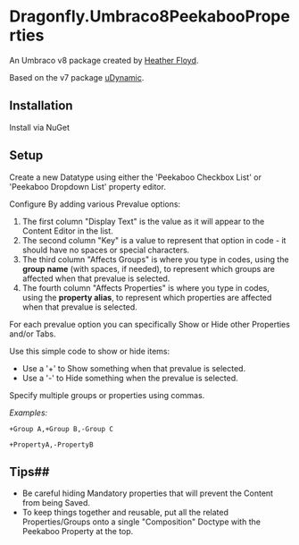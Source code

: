 # Dragonfly.Umbraco8PeekabooProperties #

An Umbraco v8 package created by [Heather Floyd](https://www.HeatherFloyd.com).

Based on the v7 package [uDynamic](https://our.umbraco.com/packages/backoffice-extensions/udynamic).

## Installation ##

Install via NuGet

## Setup ##

Create a new Datatype using either the 'Peekaboo Checkbox List' or 'Peekaboo Dropdown List' property editor.

Configure By adding various Prevalue options: 

1. The first column "Display Text" is the value as it will appear to the Content Editor in the list. 
1. The second column "Key" is a value to represent that option in code - it should have no spaces or special characters.
1. The third column "Affects Groups" is where you type in codes, using the **group name** (with spaces, if needed), to represent which groups are affected when that prevalue is selected.
1. The fourth column "Affects Properties" is where you type in codes, using the **property alias**, to represent which properties are affected when that prevalue is selected.


For each prevalue option you can specifically Show or Hide other Properties and/or Tabs.

Use this simple code to show or hide items:
- Use a '+' to Show something when that prevalue is selected. 
- Use a '-' to Hide something when the prevalue is selected. 

Specify multiple groups or properties using commas.

*Examples:*

    +Group A,+Group B,-Group C 

    +PropertyA,-PropertyB

## Tips##

- Be careful hiding Mandatory properties that will prevent the Content from being Saved.
- To keep things together and reusable, put all the related Properties/Groups onto a single "Composition" Doctype with the Peekaboo Property at the top.
